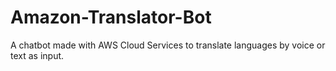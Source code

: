 # Amazon-Translator-Bot
A chatbot made with AWS Cloud Services to translate languages by voice or text as input.
